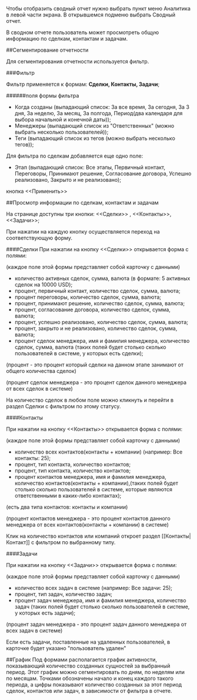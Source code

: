 Чтобы отобразить сводный отчет нужно выбрать пункт меню Аналитика в левой части экрана. В открывшемся подменю выбрать Сводный отчет.

В сводном отчете пользователь может просмотреть общую информацию по сделкам, контактам и задачам.

##Cегментирование отчетности

Для сегментирования отчетности используется фильтр.

###Фильтр

Фильтр применяется к формам: **Сделки, Контакты, Задачи**;

######поля формы фильтра
* Когда созданы (выпадающий список: За все время, За сегодня, За 3 дня, За неделю, За месяц, За полгода, Период(два календаря для выбора начальной и конечной даты));
* Менеджеры (выпадающий список из "Ответственных" (можно выбрать несколько пользователей)); 
* Теги (выпадающий список из тегов (можно выбрать несколько тегов));

Для фильтра по сделкам добавляется еще одно поле:
* Этап (выпадающий список: Все этапы, Первичный контакт, Переговоры, Принимают решение, Согласование договора, Успешно реализовано, Закрыто и не реализовано);

кнопка <<Применить>>

##Просмотр информации по сделкам, контактам и задачам

На странице доступны три кнопки: <<Сделки>> , <<Контакты>>, <<Задачи>>;

При нажатии на каждую кнопку осуществляется переход на соответствующую форму.

####Сделки
При нажатии на кнопку <<Сделки>> открывается форма с полями:

(каждое поле этой формы представляет собой карточку с данными)

* количество активных сделок, сумма, валюта (в формате: 5 активных сделок на 10000 USD);
* процент, первичный контакт, количество сделок, сумма, валюта; 
* процент переговоры, количество сделок, сумма, валюта;
* процент, принимают решение, количество сделок, сумма, валюта;
* процент, согласование договора, количество сделок, сумма, валюта;
* процент, успешно реализовано, количество сделок, сумма, валюта;
* процент, закрыто и не реализовано, количество сделок, сумма, валюта;
* процент сделок менеджера, имя и фамилия менеджера, количество сделок, сумма, валюта (таких полей будет столько сколько пользователей в системе, у которых есть сделки);

(процент - это процент который сделки на данном этапе занимают от общего количества сделок)

(процент сделок менеджера - это процент сделок данного менеджера от всех сделок в системе)

На количество сделок в любом поле можно кликнуть и перейти в раздел Сделки с фильтром по этому статусу.

####Контакты

При нажатии на кнопку <<Контакты>> открывается форма с полями:

(каждое поле этой формы представляет собой карточку с данными)

* количество всех контактов(контакты + компании) (например: Все контакты: 25);
* процент, тип контакта, количество контактов; 
* процент, тип контакта, количество контактов;
* процент контактов менеджера, имя и фамилия менеджера, количество контактов(контакты + компании),(таких полей будет столько сколько пользователей в системе, которые являются ответственными в каких-либо контактах);

(есть два типа контактов: контакты и компании) 

(процент контактов менеджера - это процент контактов данного менеджера от всех контактов(контакты + компании) в системе)

Клик на количество контактов или компаний откроет раздел [[Контакты|Контакт]] с фильтром по выбранному типу. 

####Задачи

При нажатии на кнопку <<Задачи>> открывается форма с полями:

(каждое поле этой формы представляет собой карточку с данными)

* количество всех задач в системе (например: Все задачи: 25);
* процент, тип задач, количество задач;
* процент задач менеджера, имя и фамилия менеджера, количество задач (таких полей будет столько сколько пользователей в системе, у которых есть задачи);

(процент задач менеджера - это процент задач данного менеджера от всех задач в системе)

Если есть задачи, поставленные на удаленных пользователей, в карточке будет указано "пользователь удален"



##График
Под формами располагается график активности, показывающий количество созданных сущностей за выбранный период. Этот график можно сегментировать по дням, по неделям или по месяцам. Точками обозначены начало и конец каждого такого периода, а цифры показывают количество созданных за этот период сделок, контактов или задач, в зависимости от фильтра в отчете.